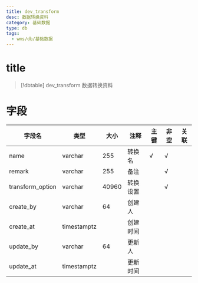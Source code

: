 ```yaml
---
title: dev_transform
desc: 数据转换资料
category: 基础数据
type: db
tags:
  - wms/db/基础数据
---
```


# title
>[!dbtable] dev_transform
> 数据转换资料

# 字段
| 字段名 | 类型 | 大小 | 注释 | 主键 | 非空 | 关联 |
| --- | --- | --- | --- | --- | --- | --- |
| name | varchar | 255 | 转换名 | √ | √ |  |
| remark | varchar | 255 | 备注 |  | √ |  |
| transform_option | varchar | 40960 | 转换设置 |  | √ |  |
| create_by | varchar | 64 | 创建人 |  |  |  |
| create_at | timestamptz |  | 创建时间 |  |  |  |
| update_by | varchar | 64 | 更新人 |  |  |  |
| update_at | timestamptz |  | 更新时间 |  |  |  |

